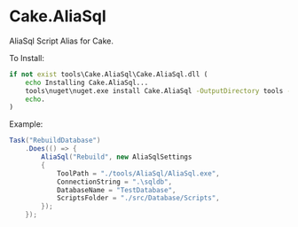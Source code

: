 Cake.AliaSql
============

AliaSql Script Alias for Cake.

To Install:
```cmd
if not exist tools\Cake.AliaSql\Cake.AliaSql.dll ( 
	echo Installing Cake.AliaSql...
	tools\nuget\nuget.exe install Cake.AliaSql -OutputDirectory tools -ExcludeVersion -NonInteractive -NoCache
	echo.
)
```

Example:
```C#
Task("RebuildDatabase")
	.Does(() => {
		AliaSql("Rebuild", new AliaSqlSettings
		{
			ToolPath = "./tools/AliaSql/AliaSql.exe",
			ConnectionString = ".\sqldb",
			DatabaseName = "TestDatabase",
			ScriptsFolder = "./src/Database/Scripts",
		});
	});
```

